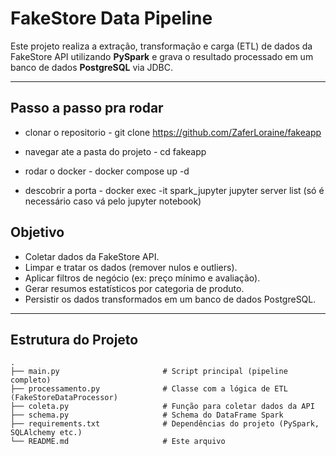 # FakeStore Data Pipeline

Este projeto realiza a extração, transformação e carga (ETL) de dados da FakeStore API utilizando **PySpark** e grava o resultado processado em um banco de dados **PostgreSQL** via JDBC.

---
## Passo a passo pra rodar 
  - clonar o repositorio
        - git clone https://github.com/ZaferLoraine/fakeapp
    
 - navegar ate a pasta do projeto
        - cd fakeapp
   
- rodar o docker
       - docker compose up -d
  
- descobrir a porta
       - docker exec -it spark_jupyter jupyter server list (só é necessário caso vá pelo jupyter notebook)

##  Objetivo

- Coletar dados da FakeStore API.
- Limpar e tratar os dados (remover nulos e outliers).
- Aplicar filtros de negócio (ex: preço mínimo e avaliação).
- Gerar resumos estatísticos por categoria de produto.
- Persistir os dados transformados em um banco de dados PostgreSQL.

---

##  Estrutura do Projeto

```text
.
├── main.py                       # Script principal (pipeline completo)
├── processamento.py              # Classe com a lógica de ETL (FakeStoreDataProcessor)
├── coleta.py                     # Função para coletar dados da API
├── schema.py                     # Schema do DataFrame Spark
├── requirements.txt              # Dependências do projeto (PySpark, SQLAlchemy etc.)
└── README.md                     # Este arquivo
